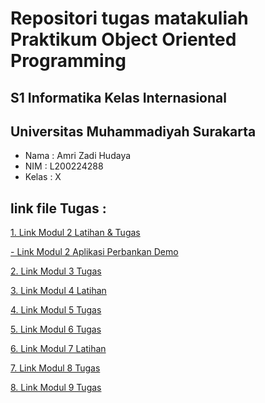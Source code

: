 # Repositori tugas matakuliah Praktikum Object Oriented Programming

## S1 Informatika Kelas Internasional
## Universitas Muhammadiyah Surakarta

- Nama	: Amri Zadi Hudaya
- NIM	: L200224288
- Kelas : X

## link file Tugas :
[1. Link Modul 2 Latihan & Tugas](/modul2)

[- Link Modul 2 Aplikasi Perbankan Demo](/modul2/Bank.java)

[2. Link Modul 3 Tugas](/modul3/Nilai.java)

[3. Link Modul 4 Latihan](/modul4)

[4. Link Modul 5 Tugas](/modul5/Lecturer.java)

[5. Link Modul 6 Tugas](/modul6/tugas/BangunDatarDemo.java)

[6. Link Modul 7 Latihan](/modul7/KaryawanDemo.java)

[7. Link Modul 8 Tugas](/modul8/tugas/BankDemo.java)

[8. Link Modul 9 Tugas](/modul9/tugas/BangunRuangDemo.java)